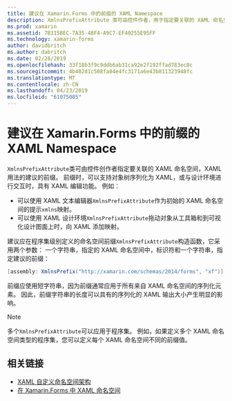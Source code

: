 ```yaml
---
title: 建议在 Xamarin.Forms 中的前缀的 XAML Namespace
description: XmlnsPrefixAttribute 类可由控件作者，用于指定要关联的 XAML 命名空间，XAML 用法的建议的前缀。
ms.prod: xamarin
ms.assetid: 7B315BEC-7A35-48F4-A9C7-EF40255E95FF
ms.technology: xamarin-forms
author: davidbritch
ms.author: dabritch
ms.date: 02/28/2019
ms.openlocfilehash: 33f18b3f9c9ddb6ab31ca92e2f192ffad783ec0c
ms.sourcegitcommit: 4b402d1c508fa84e4fc3171a6e43b811323948fc
ms.translationtype: MT
ms.contentlocale: zh-CN
ms.lasthandoff: 04/23/2019
ms.locfileid: "61075085"
---
```

# <a name="xaml-namespace-recommended-prefixes-in-xamarinforms"></a>建议在 Xamarin.Forms 中的前缀的 XAML Namespace

`XmlnsPrefixAttribute`类可由控件创作者指定要关联的 XAML 命名空间，XAML 用法的建议的前缀。 前缀时，可以支持对象树序列化为 XAML，或与设计环境进行交互时，具有 XAML 编辑功能。 例如：

- 可以使用 XAML 文本编辑器`XmlnsPrefixAttribute`作为初始的 XAML 命名空间的提示`xmlns`映射。
- 可以使用 XAML 设计环境`XmlnsPrefixAttribute`拖动对象从工具箱和到可视化设计图面上时，向 XAML 添加映射。

建议应在程序集级别定义的命名空间前缀`XmlnsPrefixAttribute`构造函数，它采用两个参数： 一个字符串，指定的 XAML 命名空间中，标识符和一个字符串，指定建议的前缀：

```csharp
[assembly: XmlnsPrefix("http://xamarin.com/schemas/2014/forms", "xf")]
```

前缀应使用短字符串，因为前缀通常应用于所有来自 XAML 命名空间的序列化元素。 因此，前缀字符串的长度可以具有的序列化的 XAML 输出大小产生明显的影响。

> [!NOTE]
> 多个`XmlnsPrefixAttribute`可以应用于程序集。 例如，如果定义多个 XAML 命名空间类型的程序集，您可以定义每个 XAML 命名空间不同的前缀值。

## <a name="related-links"></a>相关链接

- [XAML 自定义命名空间架构](custom-namespace-schemas.md)
- [在 Xamarin.Forms 中 XAML 命名空间](namespaces.md)
